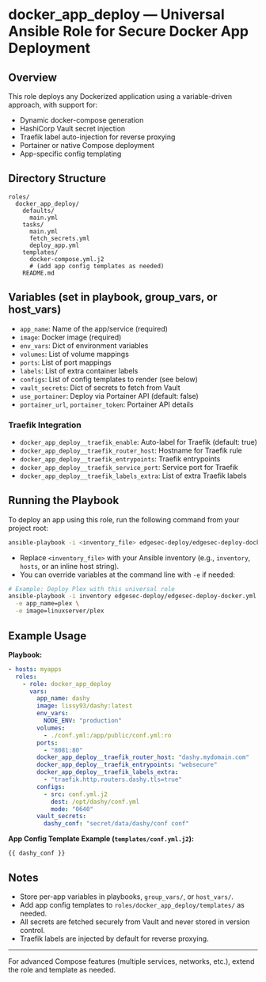 # docker_app_deploy — Universal Ansible Role for Secure Docker App Deployment

## Overview
This role deploys any Dockerized application using a variable-driven approach, with support for:
- Dynamic docker-compose generation
- HashiCorp Vault secret injection
- Traefik label auto-injection for reverse proxying
- Portainer or native Compose deployment
- App-specific config templating

## Directory Structure
```
roles/
  docker_app_deploy/
    defaults/
      main.yml
    tasks/
      main.yml
      fetch_secrets.yml
      deploy_app.yml
    templates/
      docker-compose.yml.j2
      # (add app config templates as needed)
    README.md
```

## Variables (set in playbook, group_vars, or host_vars)

- `app_name`: Name of the app/service (required)
- `image`: Docker image (required)
- `env_vars`: Dict of environment variables
- `volumes`: List of volume mappings
- `ports`: List of port mappings
- `labels`: List of extra container labels
- `configs`: List of config templates to render (see below)
- `vault_secrets`: Dict of secrets to fetch from Vault
- `use_portainer`: Deploy via Portainer API (default: false)
- `portainer_url`, `portainer_token`: Portainer API details

### Traefik Integration
- `docker_app_deploy__traefik_enable`: Auto-label for Traefik (default: true)
- `docker_app_deploy__traefik_router_host`: Hostname for Traefik rule
- `docker_app_deploy__traefik_entrypoints`: Traefik entrypoints
- `docker_app_deploy__traefik_service_port`: Service port for Traefik
- `docker_app_deploy__traefik_labels_extra`: List of extra Traefik labels


## Running the Playbook

To deploy an app using this role, run the following command from your project root:

```bash
ansible-playbook -i <inventory_file> edgesec-deploy/edgesec-deploy-docker.yml
```

- Replace `<inventory_file>` with your Ansible inventory (e.g., `inventory`, `hosts`, or an inline host string).
- You can override variables at the command line with `-e` if needed:

```sh
# Example: Deploy Plex with this universal role
ansible-playbook -i inventory edgesec-deploy/edgesec-deploy-docker.yml \
  -e app_name=plex \
  -e image=linuxserver/plex
```

## Example Usage

**Playbook:**
```yaml
- hosts: myapps
  roles:
    - role: docker_app_deploy
      vars:
        app_name: dashy
        image: lissy93/dashy:latest
        env_vars:
          NODE_ENV: "production"
        volumes:
          - ./conf.yml:/app/public/conf.yml:ro
        ports:
          - "8081:80"
        docker_app_deploy__traefik_router_host: "dashy.mydomain.com"
        docker_app_deploy__traefik_entrypoints: "websecure"
        docker_app_deploy__traefik_labels_extra:
          - "traefik.http.routers.dashy.tls=true"
        configs:
          - src: conf.yml.j2
            dest: /opt/dashy/conf.yml
            mode: "0640"
        vault_secrets:
          dashy_conf: "secret/data/dashy/conf conf"
```

**App Config Template Example (`templates/conf.yml.j2`):**
```jinja
{{ dashy_conf }}
```

## Notes
- Store per-app variables in playbooks, `group_vars/`, or `host_vars/`.
- Add app config templates to `roles/docker_app_deploy/templates/` as needed.
- All secrets are fetched securely from Vault and never stored in version control.
- Traefik labels are injected by default for reverse proxying.

---
For advanced Compose features (multiple services, networks, etc.), extend the role and template as needed.
